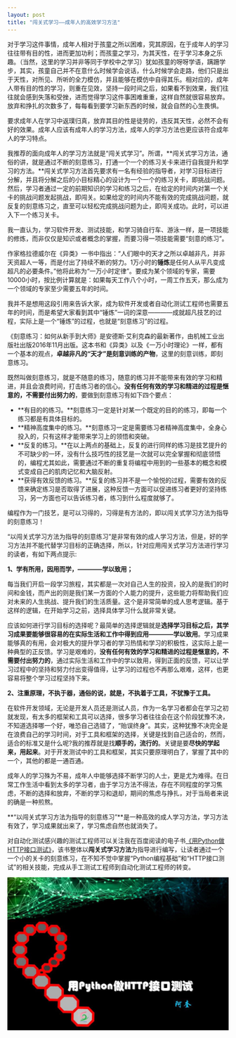 ```yaml
---
layout: post
title: "闯关式学习——成年人的高效学习方法"
---
```


对于学习这件事情，成年人相对于孩童之所以困难，究其原因，在于成年人的学习往往带有目的性，进而更加功利；而孩童之学习，为其天性，在于学习本身之乐趣。（当然，这里的学习并非等同于学校中之学习）犹如孩童的呀呀学语，蹒跚学步，其实，孩童自己并不在意什么时候学会说话，什么时候学会走路，他们只是出于天性，对所见、所听的全力模仿，并且能够在模仿中自得其乐。相对应的，成年人带有目的性的学习，则重在见效，坚持一段时间之后，如果看不到效果，我们往往就会感到失落和受挫，进而觉得学习这件事困难重重，这样自然就很容易放弃。放弃和挣扎的次数多了，每每看到要学习新东西的时候，就会自然的心生畏惧。

要求成年人在学习中返璞归真，放弃其目的性是徒劳的，违反其天性，必然不会有好的效果。成年人应该有成年人的学习方法，成年人的学习方法也更应该符合成年人的学习特点。

我推荐的面向成年人的学习方法就是“闯关式学习”。所谓，**闯关式学习方法，通俗的讲，就是通过不断的刻意练习，打通一个一个的练习关卡来进行自我提升和学习的方法。**闯关式学习方法首先要求有一名有经验的指导者，对学习目标进行分解，并且将分解之后的小目标精心的设计为一个一个的练习关卡，即挑战问题。然后，学习者通过一定的前期知识的学习和练习之后，在给定的时间内对第一个关卡的挑战问题发起挑战，即闯关。如果给定的时间内不能有效的完成挑战问题，就反复的刻意练习之，直至可以轻松完成挑战问题为止，即闯关成功。此时，可以进入下一个练习关卡。

我一直认为，学习软件开发、测试技能，和学习骑自行车、游泳一样，是一项技能的修炼，而非仅仅是知识或者概念的掌握，而要习得一项技能需要“刻意的练习”。

作家格拉德威尔在《异类》一书中指出：“人们眼中的天才之所以卓越非凡，并非天资超人一等，而是付出了持续不断的努力。1万小时的**锤炼**是任何人从平凡变成超凡的必要条件。”他将此称为“一万小时定律”。要成为某个领域的专家，需要10000小时，按比例计算就是：如果每天工作八个小时，一周工作五天，那么成为一个领域的专家至少需要五年的时间。

我并不是想用这段引用来告诉大家，成为软件开发或者自动化测试工程师也需要五年的时间，而是希望大家看到其中“锤炼”一词的深意————成就超凡技艺的过程，实际上是一个“锤炼”的过程，也就是“刻意练习”的过程。

《刻意练习：如何从新手到大师》是安德斯·艾利克森的最新著作，由机械工业出版社出版2016年11月出版。这本书和《异类》以及《一万小时理论》一样，都有一个基本的观点，**卓越非凡的“天才”是刻意训练的产物**，这里的刻意训练，即刻意练习。

既然叫做刻意练习，就是不随意的练习，随意的练习并不能带来有效的学习和精进，并且会浪费时间，打击练习者的信心。**没有任何有效的学习和精进的过程是惬意的，不需要付出努力的**，要做到刻意练习有如下四个要点：

- **有目的的练习。**刻意练习一定是针对某一个既定的目的的练习，即每一个练习都是有具体目标的。
- **精神高度集中的练习。**刻意练习一定是需要练习者精神高度集中，全身心投入的，只有这样才能带来学习上的领悟和突破。
- **反复的练习。**在以上两点的基础上，反复的进行同样的练习是技艺提升的不可缺少的一环，没有什么技巧性的技艺是一次就可以完全掌握和彻底领悟的，编程尤其如此，需要通过不断的重复将编程中用到的一些基本的概念和模式变成自己的肌肉记忆和大脑反射。
- **获得有效反馈的练习。**反复的练习并不是一个愉悦的过程，需要有效的反馈来确定练习是否取得了进展，这种反馈一方面可以促进练习者更好的坚持练习，另一方面也可以告诉练习者，练习到什么程度就够了。


编程作为一门技艺，是可以习得的，习得是有方法的，即以闯关式学习方法为指导的刻意练习！

“以闯关式学习方法为指导的刻意练习”是非常有效的成人学习方法，但是，好的学习方法并不能代替学习目标的正确选择，所以，针对应用闯关式学习方法进行学习的读者，有如下两点提示:

**1、学有所用，因用而学，————学以致用；**

每当我们开启一段学习旅程，其实都是一次对自己人生的投资，投入的是我们的时间和金钱，而产出的则是我们某一方面的个人能力的提升，这些能力将帮助我们应对未来的人生挑战、提升我们的生活质量。这个是非常简单的成人思考逻辑。基于这样的逻辑，在开始学习之前，选择具体学习什么就非常关键。

应该如何进行学习目标的选择呢？最简单的选择逻辑就是**选择学习目标之后，其学习成果要能够很容易的在实际生活和工作中得到应用————学以致用**。学习成果能够真的有用，会对极大的提升学习者的学习热情和学习的积极性，这实际上是一种典型的正反馈。学习是艰难的，**没有任何有效的学习和精进的过程是惬意的，不需要付出努力的**，通过实际生活和工作中的学以致用，得到正面的反馈，可以让学习过程中的坚持和努力付出变得值得，让学习的过程也不再那么艰难，这样，也更容易将整个学习过程坚持下来。

**2、注重原理，不执于器，通俗的说，就是，不执着于工具，不犹豫于工具。**

在软件开发领域，无论是开发人员还是测试人员，作为一名学习者都会在学习之初就发现，有太多的框架和工具可以选择，很多学习者往往会在这个阶段犹豫不决，不知道选择哪一个好，唯恐自己选错了，“贻误终身”。其实，这种犹豫不决完全是在浪费自己的学习时间，对于工具和框架的选择，关键是找到自己适合的，然而，适合的标准又是什么呢?我的推荐就是找**顺手的，流行的**。关键是要**尽快的学起来，用起来**。对于开发测试中的工具和框架，其实只要原理明白了，掌握了其中的一个，其他的都是一通百通。

成年人的学习殊为不易，成年人中能够选择不断学习的人士，更是尤为难得。在日常工作生活中看到太多的学习者，由于学习方法不得法，存在不同程度的学习焦虑，不断的选择和放弃，不断的学习和退却，期间的焦虑与挣扎，对于当局者来说的确是一种煎熬。

**“以闯关式学习方法为指导的刻意练习”**是一种高效的成人学习方法，学习方法有效了，学习成果就出来了，学习焦虑自然也就消失了。

对自动化测试感兴趣的测试工程师可以关注我在百度阅读的电子书[《用Python做HTTP接口测试》][book]，该书整体以**闯关式学习方法**为指导进行编写，让读者通过一个一个小的关卡的刻意练习，在不知不觉中掌握“Python编程基础”和“HTTP接口测试”的相关技能，完成从手工测试工程师到自动化测试工程师的转变。

![用Python做HTTP接口测试](..\images\用Python做HTTP接口测试.jpg "用Python做HTTP接口测试")


[book]: https://yuedu.baidu.com/ebook/4a3da898dc88d0d233d4b14e852458fb770b38b2